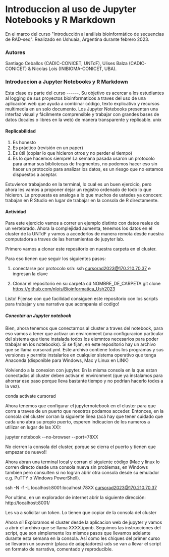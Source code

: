 # Introduccion al uso de Jupyter Notebooks y R Markdown
En el marco del curso "Introducción al análisis bioinformático de secuencias de RAD-seq". Realizado en Ushuaia, Argentina durante febrero 2023.

### Autores
Santiago Ceballos (CADIC-CONICET, UNTdF), Ulises Balza (CADIC-CONICET) & Nicolas Lois (INIBIOMA-CONICET, UBA).

### Introduccion a Jupyter Notebooks y R Markdown
Esta clase es parte del curso ------. Su objetivo es acercar a lxs estudiantes al logging  de sus proyectos bioinformaticos a traves del uso de una aplicación web que ayuda a combinar código, texto explicativo y recursos multimedia en un solo documento. Los Jupyter Notebooks presentan una interfaz visual y fácilmente comprensible y trabajar con grandes bases de datos (locales o libres en la web) de manera transparente y replicable.
unix

#### Replicabilidad
1. Es honesto
2. Es práctico (revisión en un paper)
3. Es útil (copiar lo que hicieron otros y no perder el tiempo)
4. Es lo que hacemos siempre! La semana pasada usaron un protocolo para armar sus bibliotecas de fragmentos, no podemos hacer eso sin hacer un protocolo para analizar los datos, es un riesgo que no estamos dispuestos a aceptar.

Estuvieron trabajando en la terminal, lo cual es un buen ejercicio, pero ahora les vamos a proponer dejar un registro ordenado de todo lo que hicieron. La propuesta es analoga a lo que muchos de ustedes ya conocen: trabajan en R Studio en lugar de trabajar en la consola de R directamente.

#### Actividad
Para este ejercicio vamos a correr un ejemplo distinto con datos reales de un vertebrado. Ahora la complejidad aumenta, tenemos los datos en el cluster de la UNTdF y vamos a accederlos de manera remota desde nuestra computadora a traves de las herramientas de jupyter lab.

Primero vamos a clonar este repositorio en nuestra carpeta en el cluster.

Para eso tienen que seguir los siguientes pasos:
1. conectarse por protocolo ssh:
ssh cursorad2023@170.210.70.37 e ingresan la clave

2. Clonar el repositorio en su carpeta
cd NOMBRE_DE_CARPETA
git clone https://github.com/nlois/Bioinformatica_Ush2023

Listo! Fíjense con qué facilidad consiguen este repositorio con los scripts para trabajar y una narrativa que acompania el codigo! 

##### Conectar un Jupyter notebook
Bien, ahora tenemos que conectarnos al cluster a traves del notebook, para eso vamos a tener que activar un environment (una configuracion particular del sistema que tiene instalada todos los elemntos necesarios para poder trabajar en los notebooks). Si se fijan, en este repositorio hay un archivo que se llama cursorad.yml. Este archivo contiene todos los programas y sus versiones y permite instalarlos en cualquier sistema operativo que tenga Anaconda (disponible para Windows, Mac y Linux en LINK)

Volviendo a la conexion con jupyter. En la misma consola en la que estan conectadxs al cluster deben activar el environment (que ya instalamos para ahorrar ese paso porque lleva bastante tiempo y no podrian hacerlo todxs a la vez).

conda activate cursorad

Ahora tenemos que configurar el jupyternotebook en el cluster para que corra a traves de un puerto que nosotros podamos acceder. Entonces, en la consola del cluster corran la siguiente línea (acá hay que tener cuidado que cada uno abra su propio puerto, esperen indicacion de los numeros a utilizar en lugar de las XX):

jupyter notebook --no-browser --port=78XX

No cierren la consola del cluster, porque se cierra el puerto y tienen que empezar de nuevo!! 

Ahora abran una terminal local y corran el siguiente código (Mac y linux lo corren directo desde una consola nueva sin problemas, en Windows tambien pero consulten si no logran abrir otra consola desde su emulador e.g. PuTTY o Windows PowerShell).

ssh -N -f -L localhost:8001:localhost:78XX cursorad2023@170.210.70.37   

Por ultimo, en un explorador de internet abrir la siguiente dirección: http://localhost:8001/

Les va a solicitar un token. Lo tienen que copiar de la consola del cluster


Ahora sí! Exploramos el cluster desde la aplicacion web de jupyter y vamos a abrir el archivo que se llama XXXX.ipynb. Seguimos las instrucciones del script, que son simplemente los mismos pasos que llevamos adelante durante esta semana en la consola. Así como les chiques del primer curso se llevaron un souvenir (placa de adaptadores) uds se van a llevar el script en formato de narrativa, comentado y reproducible.
